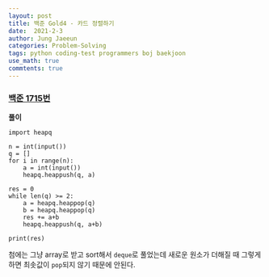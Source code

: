 ```yaml
---
layout: post
title: 백준 Gold4 - 카드 정렬하기
date:  2021-2-3
author: Jung Jaeeun
categories: Problem-Solving
tags: python coding-test programmers boj baekjoon
use_math: true
commtents: true
---
```


### [백준 1715번](https://www.acmicpc.net/problem/1715)

**풀이**

```python3
import heapq

n = int(input())
q = []
for i in range(n):
    a = int(input())
    heapq.heappush(q, a)

res = 0
while len(q) >= 2:
    a = heapq.heappop(q)
    b = heapq.heappop(q)
    res += a+b
    heapq.heappush(q, a+b)
    
print(res)
```

첨에는 그냥 array로 받고 sort해서  ```deque```로 풀었는데 새로운 원소가 더해질 때 그렇게 하면 최솟값이 ```pop```되지 않기 때문에 안된다.